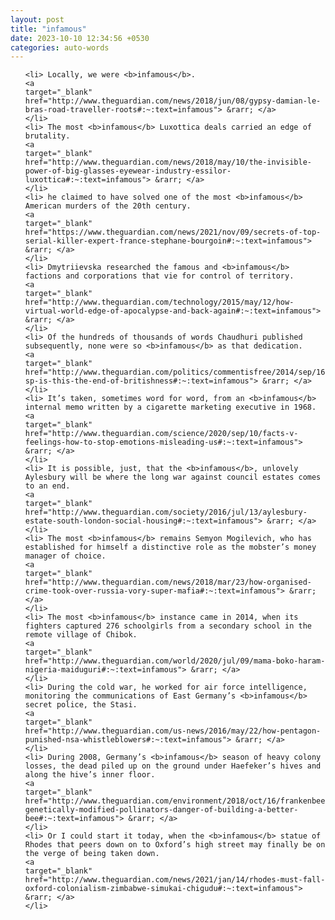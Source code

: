 ```yaml
---
layout: post
title: "infamous"
date: 2023-10-10 12:34:56 +0530
categories: auto-words
---
```

<ol>

    <li> Locally, we were <b>infamous</b>.
    <a 
    target="_blank" 
    href="http://www.theguardian.com/news/2018/jun/08/gypsy-damian-le-bras-road-traveller-roots#:~:text=infamous"> &rarr; </a>
    </li>
    <li> The most <b>infamous</b> Luxottica deals carried an edge of brutality.
    <a 
    target="_blank" 
    href="http://www.theguardian.com/news/2018/may/10/the-invisible-power-of-big-glasses-eyewear-industry-essilor-luxottica#:~:text=infamous"> &rarr; </a>
    </li>
    <li> he claimed to have solved one of the most <b>infamous</b> American murders of the 20th century.
    <a 
    target="_blank" 
    href="https://www.theguardian.com/news/2021/nov/09/secrets-of-top-serial-killer-expert-france-stephane-bourgoin#:~:text=infamous"> &rarr; </a>
    </li>
    <li> Dmytriievska researched the famous and <b>infamous</b> factions and corporations that vie for control of territory.
    <a 
    target="_blank" 
    href="http://www.theguardian.com/technology/2015/may/12/how-virtual-world-edge-of-apocalypse-and-back-again#:~:text=infamous"> &rarr; </a>
    </li>
    <li> Of the hundreds of thousands of words Chaudhuri published subsequently, none were so <b>infamous</b> as that dedication.
    <a 
    target="_blank" 
    href="http://www.theguardian.com/politics/commentisfree/2014/sep/16/-sp-is-this-the-end-of-britishness#:~:text=infamous"> &rarr; </a>
    </li>
    <li> It’s taken, sometimes word for word, from an <b>infamous</b> internal memo written by a cigarette marketing executive in 1968.
    <a 
    target="_blank" 
    href="http://www.theguardian.com/science/2020/sep/10/facts-v-feelings-how-to-stop-emotions-misleading-us#:~:text=infamous"> &rarr; </a>
    </li>
    <li> It is possible, just, that the <b>infamous</b>, unlovely Aylesbury will be where the long war against council estates comes to an end.
    <a 
    target="_blank" 
    href="http://www.theguardian.com/society/2016/jul/13/aylesbury-estate-south-london-social-housing#:~:text=infamous"> &rarr; </a>
    </li>
    <li> The most <b>infamous</b> remains Semyon Mogilevich, who has established for himself a distinctive role as the mobster’s money manager of choice.
    <a 
    target="_blank" 
    href="http://www.theguardian.com/news/2018/mar/23/how-organised-crime-took-over-russia-vory-super-mafia#:~:text=infamous"> &rarr; </a>
    </li>
    <li> The most <b>infamous</b> instance came in 2014, when its fighters captured 276 schoolgirls from a secondary school in the remote village of Chibok.
    <a 
    target="_blank" 
    href="http://www.theguardian.com/world/2020/jul/09/mama-boko-haram-nigeria-maiduguri#:~:text=infamous"> &rarr; </a>
    </li>
    <li> During the cold war, he worked for air force intelligence, monitoring the communications of East Germany’s <b>infamous</b> secret police, the Stasi.
    <a 
    target="_blank" 
    href="http://www.theguardian.com/us-news/2016/may/22/how-pentagon-punished-nsa-whistleblowers#:~:text=infamous"> &rarr; </a>
    </li>
    <li> During 2008, Germany’s <b>infamous</b> season of heavy colony losses, the dead piled up on the ground under Haefeker’s hives and along the hive’s inner floor.
    <a 
    target="_blank" 
    href="http://www.theguardian.com/environment/2018/oct/16/frankenbees-genetically-modified-pollinators-danger-of-building-a-better-bee#:~:text=infamous"> &rarr; </a>
    </li>
    <li> Or I could start it today, when the <b>infamous</b> statue of Rhodes that peers down on to Oxford’s high street may finally be on the verge of being taken down.
    <a 
    target="_blank" 
    href="http://www.theguardian.com/news/2021/jan/14/rhodes-must-fall-oxford-colonialism-zimbabwe-simukai-chigudu#:~:text=infamous"> &rarr; </a>
    </li>